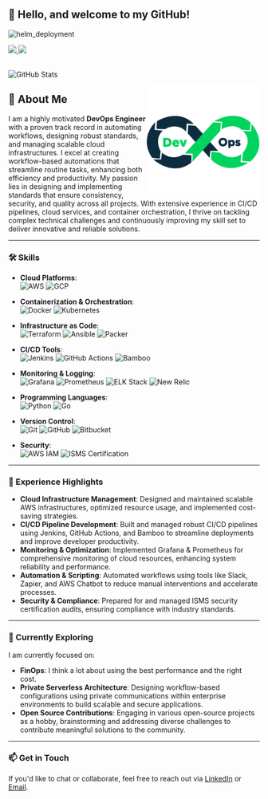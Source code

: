 <h2> 👋 Hello, and welcome to my GitHub!</h2>

![helm_deployment](https://github.com/user-attachments/assets/82e5d056-585d-4207-8436-566a82cc086d)

<a href="https://www.linkedin.com/in/yongwoo-kim-b2a23a200/">
  <img src="https://img.shields.io/badge/-LinkedIn-0077B5?style=flat&logo=Linkedin&logoColor=white"/>
</a>
<a href="mailto:wowrebong@gmail.com">
  <img src="https://img.shields.io/badge/-Gmail-c14438?style=flat&logo=Gmail&logoColor=white"/>
</a>
<br>
<br>

![GitHub Stats](https://github-readme-stats.vercel.app/api?username=ddukbg&show_icons=true&theme=dracula)

<img width="45%" align="right" alt="DevOps" src="https://raw.githubusercontent.com/github/explore/main/topics/devops/devops.png" />

## 🚀 About Me

I am a highly motivated **DevOps Engineer** with a proven track record in automating workflows, designing robust standards, and managing scalable cloud infrastructures. I excel at creating workflow-based automations that streamline routine tasks, enhancing both efficiency and productivity. My passion lies in designing and implementing standards that ensure consistency, security, and quality across all projects. With extensive experience in CI/CD pipelines, cloud services, and container orchestration, I thrive on tackling complex technical challenges and continuously improving my skill set to deliver innovative and reliable solutions.

---

### 🛠 Skills

- **Cloud Platforms**:  
  ![AWS](https://img.shields.io/badge/AWS-%23FF9900.svg?style=flat&logo=amazon-aws&logoColor=white) 
  ![GCP](https://img.shields.io/badge/GCP-%234285F4.svg?style=flat&logo=google-cloud&logoColor=white)

- **Containerization & Orchestration**:  
  ![Docker](https://img.shields.io/badge/Docker-%230db7ed.svg?style=flat&logo=docker&logoColor=white)
  ![Kubernetes](https://img.shields.io/badge/Kubernetes-%23326ce5.svg?style=flat&logo=kubernetes&logoColor=white)

- **Infrastructure as Code**:  
  ![Terraform](https://img.shields.io/badge/Terraform-%23623CE4.svg?style=flat&logo=terraform&logoColor=white) 
  ![Ansible](https://img.shields.io/badge/Ansible-%231A1918.svg?style=flat&logo=ansible&logoColor=white) 
  ![Packer](https://img.shields.io/badge/Packer-%2378CFF5.svg?style=flat&logo=packer&logoColor=white)

- **CI/CD Tools**:  
  ![Jenkins](https://img.shields.io/badge/Jenkins-%232C5263.svg?style=flat&logo=jenkins&logoColor=white) 
  ![GitHub Actions](https://img.shields.io/badge/GitHub_Actions-%232088FF.svg?style=flat&logo=github-actions&logoColor=white) 
  ![Bamboo](https://img.shields.io/badge/Bamboo-%23026AA7.svg?style=flat&logo=bamboo&logoColor=white)

- **Monitoring & Logging**:  
  ![Grafana](https://img.shields.io/badge/Grafana-%23F46800.svg?style=flat&logo=grafana&logoColor=white) 
  ![Prometheus](https://img.shields.io/badge/Prometheus-E6522C.svg?style=flat&logo=prometheus&logoColor=white)
  ![ELK Stack](https://img.shields.io/badge/ELK-005571?style=flat&logo=elastic-stack&logoColor=white)
  ![New Relic](https://img.shields.io/badge/New_Relic-008C99?style=flat&logo=new-relic&logoColor=white)

- **Programming Languages**:  
  ![Python](https://img.shields.io/badge/Python-%233776AB.svg?style=flat&logo=python&logoColor=white) 
  ![Go](https://img.shields.io/badge/Go-%2300ADD8.svg?style=flat&logo=go&logoColor=white)

- **Version Control**:  
  ![Git](https://img.shields.io/badge/Git-%23F05033.svg?style=flat&logo=git&logoColor=white) 
  ![GitHub](https://img.shields.io/badge/GitHub-%23181717.svg?style=flat&logo=github&logoColor=white)
  ![Bitbucket](https://img.shields.io/badge/Bitbucket-%230047B3.svg?style=flat&logo=bitbucket&logoColor=white)

- **Security**:  
  ![AWS IAM](https://img.shields.io/badge/AWS_IAM-%23FF4F8B.svg?style=flat&logo=amazon-aws&logoColor=white) 
  ![ISMS Certification](https://img.shields.io/badge/ISMS-Certified-brightgreen)

---

### 💼 Experience Highlights

- **Cloud Infrastructure Management**: Designed and maintained scalable AWS infrastructures, optimized resource usage, and implemented cost-saving strategies.
- **CI/CD Pipeline Development**: Built and managed robust CI/CD pipelines using Jenkins, GitHub Actions, and Bamboo to streamline deployments and improve developer productivity.
- **Monitoring & Optimization**: Implemented Grafana & Prometheus for comprehensive monitoring of cloud resources, enhancing system reliability and performance.
- **Automation & Scripting**: Automated workflows using tools like Slack, Zapier, and AWS Chatbot to reduce manual interventions and accelerate processes.
- **Security & Compliance**: Prepared for and managed ISMS security certification audits, ensuring compliance with industry standards.

---

### 🌱 Currently Exploring

I am currently focused on:

- **FinOps**: I think a lot about using the best performance and the right cost.
- **Private Serverless Architecture**: Designing workflow-based configurations using private communications within enterprise environments to build scalable and secure applications.
- **Open Source Contributions**: Engaging in various open-source projects as a hobby, brainstorming and addressing diverse challenges to contribute meaningful solutions to the community.

---

### 📫 Get in Touch

If you'd like to chat or collaborate, feel free to reach out via [LinkedIn](https://www.linkedin.com/in/yongwoo-kim-b2a23a200/) or [Email](mailto:wowrebong@gmail.com).

